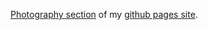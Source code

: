 [Photography section](https://lucabutikofer.github.io/Photography) of my [github pages site](https://lucabutikofer.github.io).
